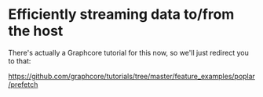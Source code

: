 # Efficiently streaming data to/from the host

There's actually a Graphcore tutorial for this now, so we'll just redirect you
to that:

https://github.com/graphcore/tutorials/tree/master/feature_examples/poplar/prefetch

